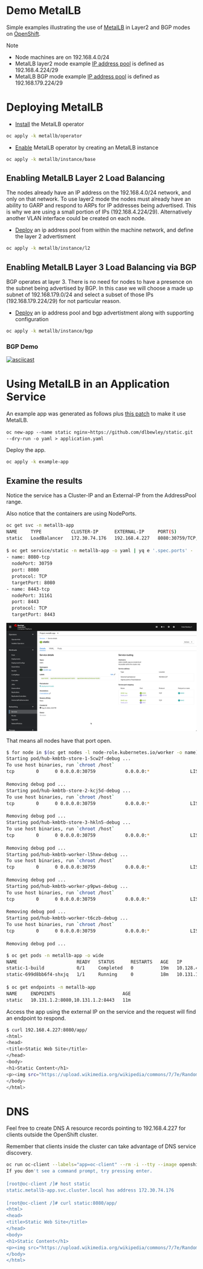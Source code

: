 # Demo MetalLB

Simple examples illustrating the use of [MetalLB](https://metallb.io/) in Layer2 and BGP modes
on [OpenShift](https://www.redhat.com/en/technologies/cloud-computing/openshift).

> [!NOTE]
> * Node machines are on 192.168.4.0/24
> * MetalLB layer2 mode example [IP address pool](metallb/instance/l2/ipaddresspool.yaml) is defined as 192.168.4.224/29
> * MetalLB BGP mode example [IP address pool](metallb/instance/bgp/ipaddresspool.yaml) is defined as 192.168.179.224/29

# Deploying MetalLB

* [Install](metallb/operator/) the MetalLB operator 

```bash
oc apply -k metallb/operator
```

* [Enable](metallb/instance/base/) MetalLB operator by creating an MetalLB instance

```bash
oc apply -k metallb/instance/base
```

## Enabling MetalLB Layer 2 Load Balancing

The nodes already have an IP address on the 192.168.4.0/24 network, and only on that network. To use layer2 mode the nodes must already have an ability to GARP and respond to ARPs for IP addresses being advertised. This is why we are using a small portion of IPs (192.168.4.224/29). Alternatively another VLAN interface could be created on each node.

* [Deploy](metallb/instance/l2) an ip address pool from within the machine network, and define the layer 2 advertisment

```bash
oc apply -k metallb/instance/l2
```

## Enabling MetalLB Layer 3 Load Balancing via BGP

BGP operates at layer 3. There is no need for nodes to have a presence on the subnet being advertised by BGP. In this case we will choose a made up subnet of 192.168.179.0/24 and select a subset of those IPs (192.168.179.224/29) for not particular reason.

* [Deploy](metallb/instance/bgp) an ip address pool and bgp advertistment along with supporting configuration

```bash
oc apply -k metallb/instance/bgp
```

### BGP Demo

[![asciicast](https://asciinema.org/a/OJimzY6tlKYT8AexAVeBkp9eP.svg)](https://asciinema.org/a/OJimzY6tlKYT8AexAVeBkp9eP)

# Using MetalLB in an Application Service

An example app was generated as follows plus [this patch](example-app/patch-service.yaml) to make it use MetalLB.

`oc new-app --name static nginx~https://github.com/dlbewley/static.git --dry-run -o yaml > application.yaml`

Deploy the app.

```bash
oc apply -k example-app
```

## Examine the results

Notice the service has a Cluster-IP and an External-IP from the AddressPool range.

Also notice that the containers are using NodePorts.

```bash
oc get svc -n metallb-app
NAME     TYPE           CLUSTER-IP      EXTERNAL-IP     PORT(S)                         AGE
static   LoadBalancer   172.30.74.176   192.168.4.227   8080:30759/TCP,8443:31161/TCP   11m

$ oc get service/static -n metallb-app -o yaml | yq e '.spec.ports' -
- name: 8080-tcp
  nodePort: 30759
  port: 8080
  protocol: TCP
  targetPort: 8080
- name: 8443-tcp
  nodePort: 31161
  port: 8443
  protocol: TCP
  targetPort: 8443
```

![service-static.png](img/service-static.png)

That means all nodes have that port open.

```bash
$ for node in $(oc get nodes -l node-role.kubernetes.io/worker -o name); do oc debug $node -- netstat -tupln |grep 30759; done
Starting pod/hub-kmbtb-store-1-5cw2f-debug ...
To use host binaries, run `chroot /host`
tcp        0      0 0.0.0.0:30759           0.0.0.0:*               LISTEN      4141/openshift-sdn-

Removing debug pod ...
Starting pod/hub-kmbtb-store-2-kcj5d-debug ...
To use host binaries, run `chroot /host`
tcp        0      0 0.0.0.0:30759           0.0.0.0:*               LISTEN      4544/openshift-sdn-

Removing debug pod ...
Starting pod/hub-kmbtb-store-3-hkln5-debug ...
To use host binaries, run `chroot /host`
tcp        0      0 0.0.0.0:30759           0.0.0.0:*               LISTEN      3946/openshift-sdn-

Removing debug pod ...
Starting pod/hub-kmbtb-worker-l5hxw-debug ...
To use host binaries, run `chroot /host`
tcp        0      0 0.0.0.0:30759           0.0.0.0:*               LISTEN      3411/openshift-sdn-

Removing debug pod ...
Starting pod/hub-kmbtb-worker-p9pws-debug ...
To use host binaries, run `chroot /host`
tcp        0      0 0.0.0.0:30759           0.0.0.0:*               LISTEN      3255/openshift-sdn-

Removing debug pod ...
Starting pod/hub-kmbtb-worker-t6czb-debug ...
To use host binaries, run `chroot /host`
tcp        0      0 0.0.0.0:30759           0.0.0.0:*               LISTEN      3398/openshift-sdn-

Removing debug pod ...
```

```bash
$ oc get pods -n metallb-app -o wide
NAME                      READY   STATUS      RESTARTS   AGE   IP            NODE                     NOMINATED NODE   READINESS GATES
static-1-build            0/1     Completed   0          19m   10.128.4.67   hub-kmbtb-worker-t6czb   <none>           <none>
static-699d8bb6f4-shxjq   1/1     Running     0          18m   10.131.1.2    hub-kmbtb-worker-p9pws   <none>           <none>

$ oc get endpoints -n metallb-app
NAME     ENDPOINTS                         AGE
static   10.131.1.2:8080,10.131.1.2:8443   11m
```

Access the app using the external IP on the service and the request will find an endpoint to respond. 

```bash
$ curl 192.168.4.227:8080/app/
<html>
<head>
<title>Static Web Site</title>
</head>
<body>
<h1>Static Content</h1>
<p><img src="https://upload.wikimedia.org/wikipedia/commons/7/7e/Random_static.gif" /></p>
</body>
</html>
```

# DNS

Feel free to create DNS A resource records pointing to 192.168.4.227 for clients outside the OpenShift cluster.

Remember that clients inside the cluster can take advantage of DNS service discovery.

```bash
oc run oc-client --labels="app=oc-client" --rm -i --tty --image openshift4/ose-cli -n metallb-app -- /bin/bash
If you don't see a command prompt, try pressing enter.

[root@oc-client /]# host static
static.metallb-app.svc.cluster.local has address 172.30.74.176

[root@oc-client /]# curl static:8080/app/
<html>
<head>
<title>Static Web Site</title>
</head>
<body>
<h1>Static Content</h1>
<p><img src="https://upload.wikimedia.org/wikipedia/commons/7/7e/Random_static.gif" /></p>
</body>
</html>
```
